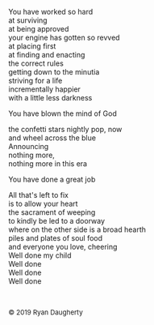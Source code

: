 You have worked so hard  
at surviving   
at being approved  
your engine has gotten so revved  
at placing first  
at finding and enacting  
the correct rules  
getting down to the minutia   
striving for a life  
incrementally happier  
with a little less darkness  
  
You have blown the mind of God  
  
the confetti stars nightly pop, now  
and wheel across the blue   
Announcing  
nothing more,  
nothing more in this era  
  
You have done a great job  
  
All that's left to fix  
is to allow your heart  
the sacrament of weeping  
to kindly be led to a doorway  
where on the other side is a broad hearth  
piles and plates of soul food  
and everyone you love, cheering   
Well done my child  
Well done   
Well done  
Well done  

<br> 

<font size=2>© 2019 Ryan Daugherty</font> 